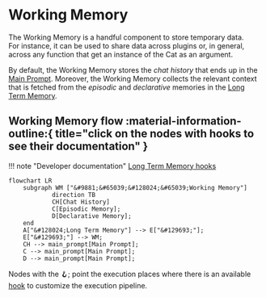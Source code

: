 # Working Memory

The Working Memory is a handful component to store temporary data.  
For instance, it can be used to share data across plugins or, in general, across any function that get an instance of the Cat as an argument.

By default, the Working Memory stores the *chat history* that ends up in the [Main Prompt](../prompts/main_prompt.md).
Moreover, the Working Memory collects the relevant context that is fetched from the *episodic* and *declarative* memories in the [Long Term Memory](long_term_memory.md).

## Working Memory flow :material-information-outline:{ title="click on the nodes with hooks to see their documentation" }

!!! note "Developer documentation"
    [Long Term Memory hooks](../../technical/API_Documentation/mad_hatter/core_plugin/hooks/flow.md#at.mad_hatter.core_plugin.hooks.flow.after_cat_recalls_memories)

```mermaid
flowchart LR
    subgraph WM ["&#9881;&#65039;&#128024;&#65039;Working Memory"]
            direction TB
            CH[Chat History]
            C[Episodic Memory];
            D[Declarative Memory];
    end
    A["&#128024;Long Term Memory"] --> E["&#129693;"]; 
    E["&#129693;"] --> WM;
    CH --> main_prompt[Main Prompt];
    C --> main_prompt[Main Prompt];
    D --> main_prompt[Main Prompt];
```

Nodes with the &#129693;; point the execution places where there is an available [hook](../plugins.md) to customize the execution pipeline.
